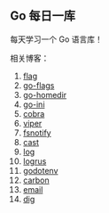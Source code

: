 ## Go 每日一库

每天学习一个 Go 语言库！

相关博客：

1. [flag](https://darjun.github.io/2020/01/10/godailylib/flag/)
2. [go-flags](https://darjun.github.io/2020/01/10/godailylib/go-flags/)
3. [go-homedir](https://darjun.github.io/2020/01/14/godailylib/go-homedir/)
4. [go-ini](https://darjun.github.io/2020/01/15/godailylib/go-ini/)
5. [cobra](https://darjun.github.io/2020/01/17/godailylib/cobra/)
6. [viper](https://darjun.github.io/2020/01/18/godailylib/viper/)
7. [fsnotify](https://darjun.github.io/2020/01/19/godailylib/fsnotify/)
8. [cast](https://darjun.github.io/2020/01/20/godailylib/cast/)
9. [log](https://darjun.github.io/2020/02/07/godailylib/log/)
10. [logrus](https://darjun.github.io/2020/02/07/godailylib/logrus/)
11. [godotenv](https://darjun.github.io/2020/02/12/godailylib/godotenv/)
12. [carbon](https://darjun.github.io/2020/02/14/godailylib/carbon/)
13. [email](https://darjun.github.io/2020/02/16/godailylib/email)
14. [dig](https://darjun.github.io/2020/02/22/godailylib/dig)